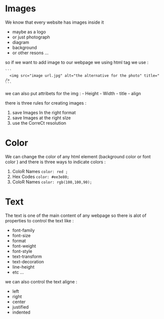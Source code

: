# Images
  We know that every website has images inside it 
   + maybe as a logo 
   + or just photograph 
   + diagram
   + background 
   + or other resons ... 

  so if we want to add image to our webpage we using html tag we use :
    
    ``` 
      <img src="image url.jpg" alt="the alternative for the photo" title=" /> 
    ```
  we can also put attribets for the img :
     - Height 
     - Width 
     - title 
     - align 

  there is three rules for creating images :
   1. save Images In the right format
   2. save Images at the right sIze
   3. use the CorreCt resolution

# Color 
  We can change the color of any html element (background color or font color )
  and there is three ways to indicate colors :
  1. ColoR Names    ``` color: red ; ```
  2. Hex Codes    ``` color: #ee3e80; ```
  3. ColoR Names    ``` color: rgb(100,100,90); ```


    





# Text 
  The text is one of the main content of any webpage so there is alot of properties to control the text like :
  - font-family
  - font-size
  - format 
  - font-weight
  - font-style
  - text-transform
  - text-decoration
  - line-height 
  - etc ... 

 we can also control the text aligne :
   - left
   - right 
   - center 
   - justified 
   - indented
